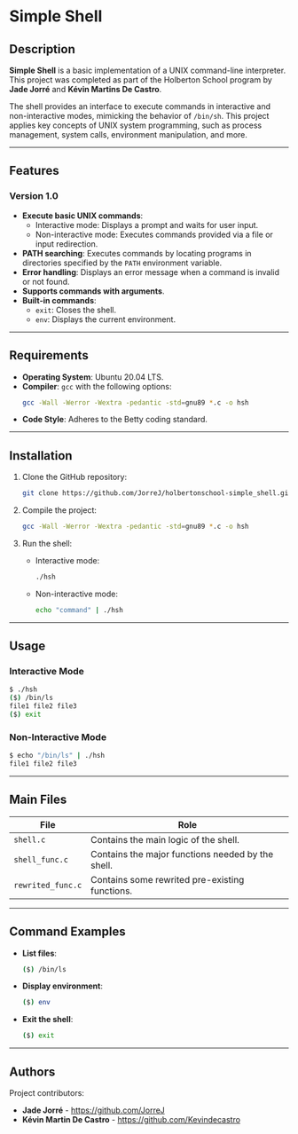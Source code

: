 # Simple Shell

## Description

**Simple Shell** is a basic implementation of a UNIX command-line interpreter. This project was completed as part of the Holberton School program by **Jade Jorré** and **Kévin Martins De Castro**.

The shell provides an interface to execute commands in interactive and non-interactive modes, mimicking the behavior of `/bin/sh`. This project applies key concepts of UNIX system programming, such as process management, system calls, environment manipulation, and more.

---

## Features

### Version 1.0

- **Execute basic UNIX commands**:
  - Interactive mode: Displays a prompt and waits for user input.
  - Non-interactive mode: Executes commands provided via a file or input redirection.
- **PATH searching**: Executes commands by locating programs in directories specified by the `PATH` environment variable.
- **Error handling**: Displays an error message when a command is invalid or not found.
- **Supports commands with arguments**.
- **Built-in commands**:
  - `exit`: Closes the shell.
  - `env`: Displays the current environment.

---

## Requirements

- **Operating System**: Ubuntu 20.04 LTS.
- **Compiler**: `gcc` with the following options:
  ```bash
  gcc -Wall -Werror -Wextra -pedantic -std=gnu89 *.c -o hsh
  ```
- **Code Style**: Adheres to the Betty coding standard.

---

## Installation

1. Clone the GitHub repository:
   ```bash
   git clone https://github.com/JorreJ/holbertonschool-simple_shell.git
   ```

2. Compile the project:
   ```bash
   gcc -Wall -Werror -Wextra -pedantic -std=gnu89 *.c -o hsh
   ```

3. Run the shell:
   - Interactive mode:
     ```bash
     ./hsh
     ```
   - Non-interactive mode:
     ```bash
     echo "command" | ./hsh
     ```

---

## Usage

### Interactive Mode
```bash
$ ./hsh
($) /bin/ls
file1 file2 file3
($) exit
```

### Non-Interactive Mode
```bash
$ echo "/bin/ls" | ./hsh
file1 file2 file3
```

---

## Main Files

| **File**            | **Role**                                              |
|---------------------|-------------------------------------------------------|
| `shell.c`           | Contains the main logic of the shell.                 |
| `shell_func.c`      | Contains the major functions needed by the shell.     |
| `rewrited_func.c`   | Contains some rewrited pre-existing functions.        |

---

## Command Examples

- **List files**:
  ```bash
  ($) /bin/ls
  ```

- **Display environment**:
  ```bash
  ($) env
  ```

- **Exit the shell**:
  ```bash
  ($) exit
  ```

---

## Authors

Project contributors:

- **Jade Jorré** - https://github.com/JorreJ
- **Kévin Martin De Castro** - https://github.com/Kevindecastro
